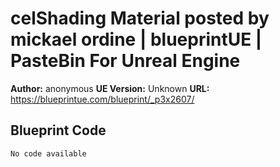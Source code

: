 # celShading Material posted by mickael ordine | blueprintUE | PasteBin For Unreal Engine

**Author:** anonymous
**UE Version:** Unknown
**URL:** https://blueprintue.com/blueprint/_p3x2607/

## Blueprint Code
```ue4
No code available
```
